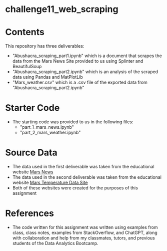 # challenge11_web_scraping

# Contents
This repository has three deliverables:
- "Abushacra_scraping_part1.ipynb" which is a document that scrapes the data from the Mars News Site provided to us using Splinter and BeautifulSoup
- "Abushacra_scraping_part2.ipynb" which is an analysis of the scraped data using Pandas and MatPlotLib
- "Mars_weather.csv" which is a .csv file of the exported data from "Abushacra_scraping_part2.ipynb"

# Starter Code
- The starting code was provided to us in the following files:
    - "part_1_mars_news.ipynb"
    - "part_2_mars_weather.ipynb"
 
# Source Data
- The data used in the first deliverable was taken from the educational website [Mars News](https://static.bc-edx.com/data/web/mars_news/index.html)
- The data used in the second deliverable was taken from the educational website [Mars Temperature Data Site](https://static.bc-edx.com/data/web/mars_facts/temperature.html)
- Both of these websites were created for the purposes of this assignment

# References
- The code written for this assignment was written using examples from class, class notes, examples from StackOverflow, and ChatGPT, along with collaboration and help from my classmates, tutors, and previous students of the Data Analytics Bootcamp.